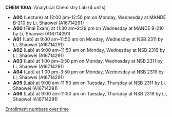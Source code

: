 **CHEM 100A**: Analytical Chemistry Lab (4 units)

- **A00** (Lecture) at 12:00 pm–12:50 pm on Monday, Wednesday at MANDE B-210 by Li, Shaowei (A16714291)
- **A00** (Final Exam) at 11:30 am–2:29 pm on Wednesday at MANDE B-210 by Li, Shaowei (A16714291)
- **A01** (Lab) at 9:00 am–11:50 am on Monday, Wednesday at NSB 2311 by Li, Shaowei (A16714291)
- **A02** (Lab) at 9:00 am–11:50 am on Monday, Wednesday at NSB 2319 by Li, Shaowei (A16714291)
- **A03** (Lab) at 1:00 pm–3:50 pm on Monday, Wednesday at NSB 2311 by Li, Shaowei (A16714291)
- **A04** (Lab) at 1:00 pm–3:50 pm on Monday, Wednesday at NSB 2319 by Li, Shaowei (A16714291)
- **A05** (Lab) at 9:00 am–11:50 am on Tuesday, Thursday at NSB 2311 by Li, Shaowei (A16714291)
- **A06** (Lab) at 9:00 am–11:50 am on Tuesday, Thursday at NSB 2319 by Li, Shaowei (A16714291)

[Enrollment numbers over time](./CHEM100A.tsv)
